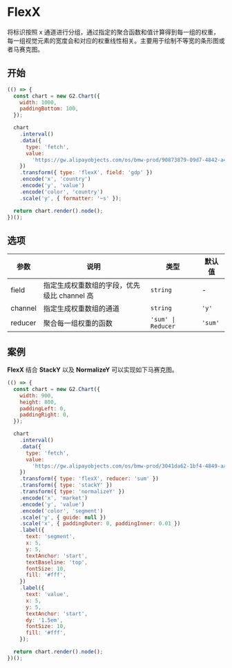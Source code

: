 # FlexX

将标识按照 x 通道进行分组，通过指定的聚合函数和值计算得到每一组的权重，每一组视觉元素的宽度会和对应的权重线性相关。主要用于绘制不等宽的条形图或者马赛克图。

## 开始

```js
(() => {
  const chart = new G2.Chart({
    width: 1000,
    paddingBottom: 100,
  });

  chart
    .interval()
    .data({
      type: 'fetch',
      value:
        'https://gw.alipayobjects.com/os/bmw-prod/90873879-09d7-4842-a493-03fb560267bc.csv',
    })
    .transform({ type: 'flexX', field: 'gdp' })
    .encode('x', 'country')
    .encode('y', 'value')
    .encode('color', 'country')
    .scale('y', { formatter: '~s' });

  return chart.render().node();
})();
```

## 选项

| 参数    | 说明                                        | 类型                | 默认值  |
| ------- | ------------------------------------------- | ------------------- | ------- |
| field   | 指定生成权重数组的字段，优先级比 channel 高 | `string`            | -       |
| channel | 指定生成权重数组的通道                      | `string`            | `'y'`   |
| reducer | 聚合每一组权重的函数                        | `'sum' \| Reducer ` | `'sum'` |

## 案例

**FlexX** 结合 **StackY** 以及 **NormalizeY** 可以实现如下马赛克图。

```js
(() => {
  const chart = new G2.Chart({
    width: 900,
    height: 800,
    paddingLeft: 0,
    paddingRight: 0,
  });

  chart
    .interval()
    .data({
      type: 'fetch',
      value:
        'https://gw.alipayobjects.com/os/bmw-prod/3041da62-1bf4-4849-aac3-01a387544bf4.csv',
    })
    .transform({ type: 'flexX', reducer: 'sum' })
    .transform({ type: 'stackY' })
    .transform({ type: 'normalizeY' })
    .encode('x', 'market')
    .encode('y', 'value')
    .encode('color', 'segment')
    .scale('y', { guide: null })
    .scale('x', { paddingOuter: 0, paddingInner: 0.01 })
    .label({
      text: 'segment',
      x: 5,
      y: 5,
      textAnchor: 'start',
      textBaseline: 'top',
      fontSize: 10,
      fill: '#fff',
    })
    .label({
      text: 'value',
      x: 5,
      y: 5,
      textAnchor: 'start',
      dy: '1.5em',
      fontSize: 10,
      fill: '#fff',
    });

  return chart.render().node();
})();
```
